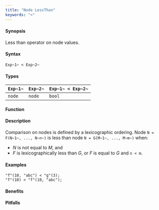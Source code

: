 ```yaml
---
title: "Node LessThan"
keywords: "<"
---
```


#### Synopsis

Less than operator on node values.

#### Syntax

`Exp~1~ < Exp~2~`

#### Types


| `Exp~1~` |  `Exp~2~` | `Exp~1~ < Exp~2~`  |
| --- | --- | --- |
| `node`    |  `node`    | `bool`               |


#### Function

#### Description

Comparison on nodes is defined by a lexicographic ordering. Node `N = F(N~1~, ..., N~n~)` is less than node 
`N = G(M~1~, ..., M~m~)` when:
*  _N_ is not equal to _M_, and
*  _F_ is lexicographically less than _G_, or _F_ is equal to _G_ and `n < m`.

#### Examples

```rascal-shell
"f"(10, "abc") < "g"(3);
"f"(10) < "f"(10, "abc");
```

#### Benefits

#### Pitfalls

